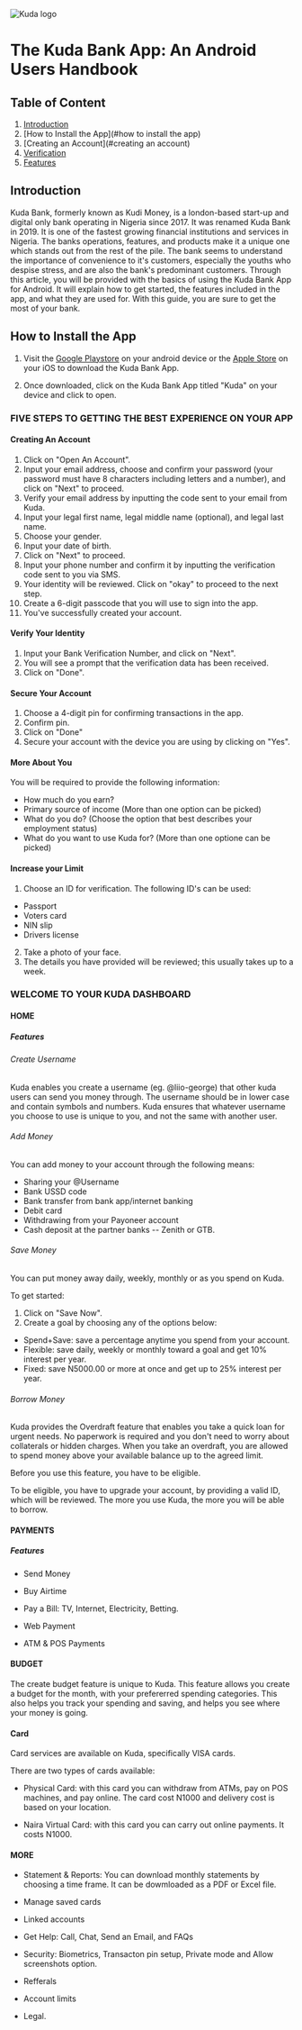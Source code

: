 ![Kuda logo](https://miro.medium.com/max/733/1*9_cv1PsqkZDqLjVTf73cmQ.png)

# The Kuda Bank App: An Android Users Handbook

## Table of Content

1. [Introduction](#introduction)
2. [How to Install the App](#how to install the app)
3. [Creating an Account](#creating an account)
4. [Verification](#verification)
5. [Features](#features)


## Introduction <a name="introduction"></a>

Kuda Bank, formerly known as Kudi Money, is a london-based start-up and digital only bank operating in Nigeria since 2017. It was renamed Kuda Bank in 2019. It is one of the fastest growing financial institutions and services in Nigeria. The banks operations, features, and products make it a unique one which stands out from the rest of the pile. The bank seems to understand the importance of convenience to it's customers, especially the youths who despise stress, and are also the bank's predominant customers. 
Through this article, you will be provided with the basics of using the Kuda Bank App for Android. It will explain how to get started, the features included in the app, and what they are used for. With this guide, you are sure to get the most of your bank.  

## How to Install the App <a name="how to install the app"></a>

1. Visit the [Google Playstore](https://play.google.com/store/apps/details?id=com.kudabank.app) on your android device or the [Apple Store](https://apps.apple.com/us/app/kuda/id1467373738) on your iOS to download the Kuda Bank App.


2. Once downloaded, click on the Kuda Bank App titled "Kuda" on your device and click to open.


### FIVE STEPS TO GETTING THE BEST EXPERIENCE ON YOUR APP


#### Creating An Account

1. Click on "Open An Account".
2. Input your email address, choose and confirm your password (your password must have 8 characters including letters and a number), and click on "Next" to proceed.
3. Verify your email address by inputting the code sent to your email from Kuda.
4. Input your legal first name, legal middle name (optional), and legal last name.
5. Choose your gender.
6. Input your date of birth. 
7. Click on "Next" to proceed.
8. Input your phone number and confirm it by inputting the verification code sent to you via SMS.
9. Your identity will be reviewed. Click on "okay" to proceed to the next step.
10. Create a 6-digit passcode that you will use to sign into the app. 
11. You've successfully created your account.


#### Verify Your Identity 

1. Input your Bank Verification Number, and click on "Next".
2. You will see a prompt that the verification data has been received.
3. Click on "Done".


#### Secure Your Account

1. Choose a 4-digit pin for confirming transactions in the app.
2. Confirm pin.
3. Click on "Done"
4. Secure your account with the device you are using by clicking on "Yes".


#### More About You 

You will be required to provide the following information:
- How much do you earn?
- Primary source of income (More than one option can be picked)
- What do you do? (Choose the option that best describes your employment status)
- What do you want to use Kuda for? (More than one optione can be picked)


#### Increase your Limit

1. Choose an ID for verification. The following ID's can be used:

- Passport 
- Voters card
- NIN slip
- Drivers license

2. Take a photo of your face. 
3. The details you have provided will be reviewed; this usually takes up to a week.


### WELCOME TO YOUR KUDA DASHBOARD 

#### HOME

##### Features 

###### Create Username

Kuda enables you create a username (eg. @liio-george) that other kuda users can send you money through. The username should be in lower case and contain symbols and numbers. Kuda ensures that whatever username you choose to use is unique to you, and not the same with another user. 

###### Add Money 

You can add money to your account through the following means:

- Sharing your @Username 
- Bank USSD code
- Bank transfer from bank app/internet banking
- Debit card
- Withdrawing from your Payoneer account
- Cash deposit at the partner banks -- Zenith or GTB.


###### Save Money 

You can put money away daily, weekly, monthly or as you spend on Kuda.

To get started:
1. Click on "Save Now".
2. Create a goal by choosing any of the options below:
- Spend+Save: save a percentage anytime you spend from your account.
- Flexible: save daily, weekly or monthly toward a goal and get 10% interest per year.
- Fixed: save N5000.00 or more at once and get up to 25% interest per year.

###### Borrow Money 

Kuda provides the Overdraft feature that enables you take a quick loan for urgent needs. No paperwork is required and you don't need to worry about collaterals or hidden charges. When you take an overdraft, you are allowed to spend money above your available balance up to the agreed limit. 

Before you use this feature, you have to be eligible.

To be eligible, you have to upgrade your account, by providing a valid ID, which will be reviewed. The more you use Kuda, the more you will be able to borrow. 


#### PAYMENTS

##### Features

- Send Money 

- Buy Airtime 

- Pay a Bill: TV, Internet, Electricity, Betting.

- Web Payment

- ATM & POS Payments


#### BUDGET

The create budget feature is unique to Kuda. This feature allows you create a budget for the month, with your prefererred spending categories. This also helps you track your spending and saving, and helps you see where your money is going.


#### Card

Card services are available on Kuda, specifically VISA cards.

There are two types of cards available: 
- Physical Card: with this card you can withdraw from ATMs, pay on POS machines, and pay online. The card cost N1000 and delivery cost is based on your location.

- Naira Virtual Card: with this card you can carry out online payments. It costs N1000.


#### MORE 

- Statement & Reports: You can download monthly statements by choosing a time frame. It can be dowmloaded as a PDF or Excel file. 

- Manage saved cards

- Linked accounts

- Get Help: Call, Chat, Send an Email, and FAQs

- Security: Biometrics, Transacton pin setup, Private mode and Allow screenshots option.

- Refferals

- Account limits

- Legal. 

